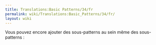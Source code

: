 ```yaml
---
title: Translations:Basic Patterns/34/fr
permalink: wiki/Translations:Basic_Patterns/34/fr/
layout: wiki
---
```


Vous pouvez encore ajouter des sous-patterns au sein même des
sous-patterns :
